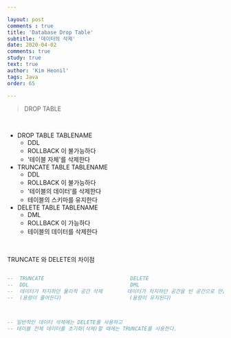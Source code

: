 ```yaml
---

layout: post
comments : true
title: 'Database Drop Table'
subtitle: '데이터의 삭제'
date: 2020-04-02
comments: true
study: true
text: true
author: 'Kim Heonil'
tags: Java
order: 65

---
```


> DROP TABLE

<br>

- DROP TABLE TABLENAME
  - DDL
  - ROLLBACK 이 불가능하다
  - '테이블 자체'를 삭제한다
- TRUNCATE TABLE TABLENAME
  - DDL
  - ROLLBACK 이 불가능하다
  - '테이블의 데이터'를 삭제한다
  - 테이블의 스키마를 유지한다
- DELETE TABLE TABLENAME
  - DML
  - ROLLBACK 이 가능하다
  - 테이블의 데이터를 삭제한다

<br>

TRUNCATE 와 DELETE의 차이점

``` sql

--	TRUNCATE							DELETE
--	DDL									DML
--	데이터가 차지하던 물리적 공간 삭제		   데이터가 차지하던 공간을 빈 공간으로 만듬.
--	(용량이 줄어든다)					    (용량이 유지된다)



-- 일반적인 데이터 삭제에는 DELETE를 사용하고 
-- 테이블 전체 데이터를 초기화(삭제)할 때에는 TRUNCATE를 사용한다.

```


<br><br>